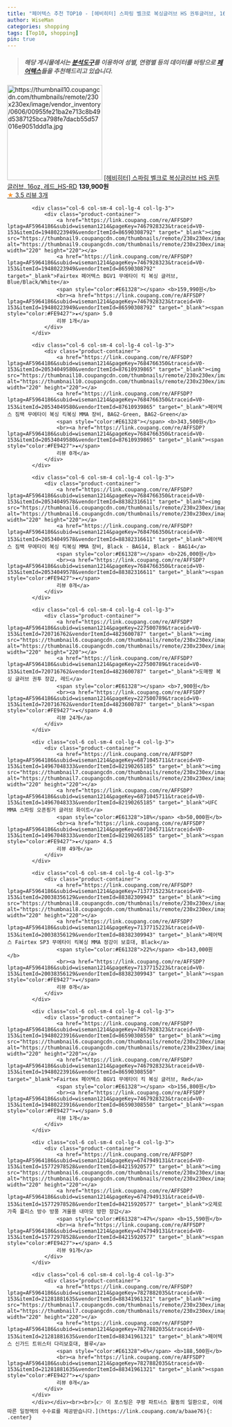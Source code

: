 ```yaml
---
title: "페어텍스 추천 TOP10 - [헤비히터] 스파링 벨크로 복싱글러브 HS 권투글러브, 16oz, 레드_HS-RD"
author: WiseMan
categories: shopping
tags: [Top10, shopping]
pin: true
---
```


> ##### 해당 게시물에서는 [**분석도구**](https://itemscout.io/)를 이용하여 **성별**, **연령별** 등의 데이터를 바탕으로 [**페어텍스**](https://link.coupang.com/a/baae76)들을 추천해드리고 있습니다.
<div class="container"><div class="row">
            <div class="col-6 col-sm-4 col-lg-4 col-lg-3">
                <div class="product-container">
                    <a href="https://link.coupang.com/re/AFFSDP?lptag=AF5964186&subid=wiseman1214&pageKey=7463647444&traceid=V0-153&itemId=19459754357&vendorItemId=86962624252" target="_blank"><img src="https://thumbnail10.coupangcdn.com/thumbnails/remote/230x230ex/image/vendor_inventory/0606/00955fe21ba2e713c8b49d5387125bca798fe7dacb55d57016e9051ddd1a.jpg" alt="https://thumbnail10.coupangcdn.com/thumbnails/remote/230x230ex/image/vendor_inventory/0606/00955fe21ba2e713c8b49d5387125bca798fe7dacb55d57016e9051ddd1a.jpg" width="220" height="220"></a>
                    <a href="https://link.coupang.com/re/AFFSDP?lptag=AF5964186&subid=wiseman1214&pageKey=7463647444&traceid=V0-153&itemId=19459754357&vendorItemId=86962624252" target="_blank">[헤비히터] 스파링 벨크로 복싱글러브 HS 권투글러브, 16oz, 레드_HS-RD</a>
                    <span style="color:#E61328"></span> <b>139,900원</b>
                    <br><a href="https://link.coupang.com/re/AFFSDP?lptag=AF5964186&subid=wiseman1214&pageKey=7463647444&traceid=V0-153&itemId=19459754357&vendorItemId=86962624252" target="_blank"><span style="color:#FE9427">★</span> 3.5
                    리뷰 3개</a>
                </div>
            </div>
            
            <div class="col-6 col-sm-4 col-lg-4 col-lg-3">
                <div class="product-container">
                    <a href="https://link.coupang.com/re/AFFSDP?lptag=AF5964186&subid=wiseman1214&pageKey=7467928323&traceid=V0-153&itemId=19480223949&vendorItemId=86590308792" target="_blank"><img src="https://thumbnail9.coupangcdn.com/thumbnails/remote/230x230ex/image/vendor_inventory/b1e6/fc109813e335478f9a69162208eafda0e86c4f09d1e7ec9ac5f9dd0bcc0a.jpg" alt="https://thumbnail9.coupangcdn.com/thumbnails/remote/230x230ex/image/vendor_inventory/b1e6/fc109813e335478f9a69162208eafda0e86c4f09d1e7ec9ac5f9dd0bcc0a.jpg" width="220" height="220"></a>
                    <a href="https://link.coupang.com/re/AFFSDP?lptag=AF5964186&subid=wiseman1214&pageKey=7467928323&traceid=V0-153&itemId=19480223949&vendorItemId=86590308792" target="_blank">Fairtex 페어텍스 BGV1 무에타이 킥 복싱 글러브, Blue/Black/White</a>
                    <span style="color:#E61328"></span> <b>159,990원</b>
                    <br><a href="https://link.coupang.com/re/AFFSDP?lptag=AF5964186&subid=wiseman1214&pageKey=7467928323&traceid=V0-153&itemId=19480223949&vendorItemId=86590308792" target="_blank"><span style="color:#FE9427">★</span> 5.0
                    리뷰 1개</a>
                </div>
            </div>
            
            <div class="col-6 col-sm-4 col-lg-4 col-lg-3">
                <div class="product-container">
                    <a href="https://link.coupang.com/re/AFFSDP?lptag=AF5964186&subid=wiseman1214&pageKey=7684766350&traceid=V0-153&itemId=20534049580&vendorItemId=87610939865" target="_blank"><img src="https://thumbnail10.coupangcdn.com/thumbnails/remote/230x230ex/image/vendor_inventory/c00a/434501ec46e4863ef4dd4c8f7fcd2e1db5367b3710696301baca88015008.jpg" alt="https://thumbnail10.coupangcdn.com/thumbnails/remote/230x230ex/image/vendor_inventory/c00a/434501ec46e4863ef4dd4c8f7fcd2e1db5367b3710696301baca88015008.jpg" width="220" height="220"></a>
                    <a href="https://link.coupang.com/re/AFFSDP?lptag=AF5964186&subid=wiseman1214&pageKey=7684766350&traceid=V0-153&itemId=20534049580&vendorItemId=87610939865" target="_blank">페어텍스 짐백 무에타이 복싱 킥복싱 MMA 장비, BAG2-Green, BAG2-Green</a>
                    <span style="color:#E61328"></span> <b>343,500원</b>
                    <br><a href="https://link.coupang.com/re/AFFSDP?lptag=AF5964186&subid=wiseman1214&pageKey=7684766350&traceid=V0-153&itemId=20534049580&vendorItemId=87610939865" target="_blank"><span style="color:#FE9427">★</span> 
                    리뷰 0개</a>
                </div>
            </div>
            
            <div class="col-6 col-sm-4 col-lg-4 col-lg-3">
                <div class="product-container">
                    <a href="https://link.coupang.com/re/AFFSDP?lptag=AF5964186&subid=wiseman1214&pageKey=7684766350&traceid=V0-153&itemId=20534049578&vendorItemId=88382316611" target="_blank"><img src="https://thumbnail6.coupangcdn.com/thumbnails/remote/230x230ex/image/vendor_inventory/673e/3908a322907455e00e5068eea34b18f7d5ecf66d0043ba2d390eff6305e0.jpg" alt="https://thumbnail6.coupangcdn.com/thumbnails/remote/230x230ex/image/vendor_inventory/673e/3908a322907455e00e5068eea34b18f7d5ecf66d0043ba2d390eff6305e0.jpg" width="220" height="220"></a>
                    <a href="https://link.coupang.com/re/AFFSDP?lptag=AF5964186&subid=wiseman1214&pageKey=7684766350&traceid=V0-153&itemId=20534049578&vendorItemId=88382316611" target="_blank">페어텍스 짐백 무에타이 복싱 킥복싱 MMA 장비, Black - BAG14, Black - BAG14</a>
                    <span style="color:#E61328"></span> <b>226,000원</b>
                    <br><a href="https://link.coupang.com/re/AFFSDP?lptag=AF5964186&subid=wiseman1214&pageKey=7684766350&traceid=V0-153&itemId=20534049578&vendorItemId=88382316611" target="_blank"><span style="color:#FE9427">★</span> 
                    리뷰 0개</a>
                </div>
            </div>
            
            <div class="col-6 col-sm-4 col-lg-4 col-lg-3">
                <div class="product-container">
                    <a href="https://link.coupang.com/re/AFFSDP?lptag=AF5964186&subid=wiseman1214&pageKey=227500789&traceid=V0-153&itemId=720716762&vendorItemId=4823600787" target="_blank"><img src="https://thumbnail6.coupangcdn.com/thumbnails/remote/230x230ex/image/vendor_inventory/0fc7/a5557a4d7342993d92b5c10205de03caad4100eda062c9bdd7c6baffaa7f.jpg" alt="https://thumbnail6.coupangcdn.com/thumbnails/remote/230x230ex/image/vendor_inventory/0fc7/a5557a4d7342993d92b5c10205de03caad4100eda062c9bdd7c6baffaa7f.jpg" width="220" height="220"></a>
                    <a href="https://link.coupang.com/re/AFFSDP?lptag=AF5964186&subid=wiseman1214&pageKey=227500789&traceid=V0-153&itemId=720716762&vendorItemId=4823600787" target="_blank">도매짱 복싱 글러브 권투 장갑, 레드</a>
                    <span style="color:#E61328"></span> <b>7,900원</b>
                    <br><a href="https://link.coupang.com/re/AFFSDP?lptag=AF5964186&subid=wiseman1214&pageKey=227500789&traceid=V0-153&itemId=720716762&vendorItemId=4823600787" target="_blank"><span style="color:#FE9427">★</span> 4.0
                    리뷰 24개</a>
                </div>
            </div>
            
            <div class="col-6 col-sm-4 col-lg-4 col-lg-3">
                <div class="product-container">
                    <a href="https://link.coupang.com/re/AFFSDP?lptag=AF5964186&subid=wiseman1214&pageKey=6871045711&traceid=V0-153&itemId=14967048333&vendorItemId=82190265185" target="_blank"><img src="https://thumbnail7.coupangcdn.com/thumbnails/remote/230x230ex/image/vendor_inventory/c58e/bc038f2c7d8d1fa246d77ecb0b24348f3201aa44fdb392887a37a2480e24.jpg" alt="https://thumbnail7.coupangcdn.com/thumbnails/remote/230x230ex/image/vendor_inventory/c58e/bc038f2c7d8d1fa246d77ecb0b24348f3201aa44fdb392887a37a2480e24.jpg" width="220" height="220"></a>
                    <a href="https://link.coupang.com/re/AFFSDP?lptag=AF5964186&subid=wiseman1214&pageKey=6871045711&traceid=V0-153&itemId=14967048333&vendorItemId=82190265185" target="_blank">UFC MMA 스파링 오픈핑거 글러브 화이트</a>
                    <span style="color:#E61328">18%</span> <b>50,000원</b>
                    <br><a href="https://link.coupang.com/re/AFFSDP?lptag=AF5964186&subid=wiseman1214&pageKey=6871045711&traceid=V0-153&itemId=14967048333&vendorItemId=82190265185" target="_blank"><span style="color:#FE9427">★</span> 4.5
                    리뷰 49개</a>
                </div>
            </div>
            
            <div class="col-6 col-sm-4 col-lg-4 col-lg-3">
                <div class="product-container">
                    <a href="https://link.coupang.com/re/AFFSDP?lptag=AF5964186&subid=wiseman1214&pageKey=7137715223&traceid=V0-153&itemId=20038356129&vendorItemId=88382309943" target="_blank"><img src="https://thumbnail8.coupangcdn.com/thumbnails/remote/230x230ex/image/vendor_inventory/8fd8/6eb018f3b33ba7e5d7a706ae8b80bfa1cf003bb29cf36d927a32d5cdae9d.jpg" alt="https://thumbnail8.coupangcdn.com/thumbnails/remote/230x230ex/image/vendor_inventory/8fd8/6eb018f3b33ba7e5d7a706ae8b80bfa1cf003bb29cf36d927a32d5cdae9d.jpg" width="220" height="220"></a>
                    <a href="https://link.coupang.com/re/AFFSDP?lptag=AF5964186&subid=wiseman1214&pageKey=7137715223&traceid=V0-153&itemId=20038356129&vendorItemId=88382309943" target="_blank">페어텍스 Fairtex SP3 무에타이 킥복싱 MMA 정강이 보호대, Black</a>
                    <span style="color:#E61328">22%</span> <b>143,000원</b>
                    <br><a href="https://link.coupang.com/re/AFFSDP?lptag=AF5964186&subid=wiseman1214&pageKey=7137715223&traceid=V0-153&itemId=20038356129&vendorItemId=88382309943" target="_blank"><span style="color:#FE9427">★</span> 
                    리뷰 0개</a>
                </div>
            </div>
            
            <div class="col-6 col-sm-4 col-lg-4 col-lg-3">
                <div class="product-container">
                    <a href="https://link.coupang.com/re/AFFSDP?lptag=AF5964186&subid=wiseman1214&pageKey=7467928323&traceid=V0-153&itemId=19480223916&vendorItemId=86590308550" target="_blank"><img src="https://thumbnail6.coupangcdn.com/thumbnails/remote/230x230ex/image/vendor_inventory/5452/65bf8f02c5c1ea201ceb84fd4edc292d341840ff992e67fa0ea84d19d88b.jpg" alt="https://thumbnail6.coupangcdn.com/thumbnails/remote/230x230ex/image/vendor_inventory/5452/65bf8f02c5c1ea201ceb84fd4edc292d341840ff992e67fa0ea84d19d88b.jpg" width="220" height="220"></a>
                    <a href="https://link.coupang.com/re/AFFSDP?lptag=AF5964186&subid=wiseman1214&pageKey=7467928323&traceid=V0-153&itemId=19480223916&vendorItemId=86590308550" target="_blank">Fairtex 페어텍스 BGV1 무에타이 킥 복싱 글러브, Red</a>
                    <span style="color:#E61328"></span> <b>156,800원</b>
                    <br><a href="https://link.coupang.com/re/AFFSDP?lptag=AF5964186&subid=wiseman1214&pageKey=7467928323&traceid=V0-153&itemId=19480223916&vendorItemId=86590308550" target="_blank"><span style="color:#FE9427">★</span> 5.0
                    리뷰 1개</a>
                </div>
            </div>
            
            <div class="col-6 col-sm-4 col-lg-4 col-lg-3">
                <div class="product-container">
                    <a href="https://link.coupang.com/re/AFFSDP?lptag=AF5964186&subid=wiseman1214&pageKey=6747949131&traceid=V0-153&itemId=15772978528&vendorItemId=84215920577" target="_blank"><img src="https://thumbnail6.coupangcdn.com/thumbnails/remote/230x230ex/image/vendor_inventory/9a04/664c216ca4fff6738187fd78b7536bf53af01e2275d889ac429c1d93c5c0.jpg" alt="https://thumbnail6.coupangcdn.com/thumbnails/remote/230x230ex/image/vendor_inventory/9a04/664c216ca4fff6738187fd78b7536bf53af01e2275d889ac429c1d93c5c0.jpg" width="220" height="220"></a>
                    <a href="https://link.coupang.com/re/AFFSDP?lptag=AF5964186&subid=wiseman1214&pageKey=6747949131&traceid=V0-153&itemId=15772978528&vendorItemId=84215920577" target="_blank">오제로 가죽 플리스 방수 방풍 겨울용 내마모 방한 장갑</a>
                    <span style="color:#E61328">47%</span> <b>15,590원</b>
                    <br><a href="https://link.coupang.com/re/AFFSDP?lptag=AF5964186&subid=wiseman1214&pageKey=6747949131&traceid=V0-153&itemId=15772978528&vendorItemId=84215920577" target="_blank"><span style="color:#FE9427">★</span> 4.5
                    리뷰 91개</a>
                </div>
            </div>
            
            <div class="col-6 col-sm-4 col-lg-4 col-lg-3">
                <div class="product-container">
                    <a href="https://link.coupang.com/re/AFFSDP?lptag=AF5964186&subid=wiseman1214&pageKey=7827882035&traceid=V0-153&itemId=21281881635&vendorItemId=88341961321" target="_blank"><img src="https://thumbnail7.coupangcdn.com/thumbnails/remote/230x230ex/image/vendor_inventory/cc30/2933c0b8443a493e6dc569167443057c47fb078527b91e13eb7392c24b12.jpg" alt="https://thumbnail7.coupangcdn.com/thumbnails/remote/230x230ex/image/vendor_inventory/cc30/2933c0b8443a493e6dc569167443057c47fb078527b91e13eb7392c24b12.jpg" width="220" height="220"></a>
                    <a href="https://link.coupang.com/re/AFFSDP?lptag=AF5964186&subid=wiseman1214&pageKey=7827882035&traceid=V0-153&itemId=21281881635&vendorItemId=88341961321" target="_blank">페어텍스 신가드 트위스터 다리보호대, 블루</a>
                    <span style="color:#E61328">6%</span> <b>188,500원</b>
                    <br><a href="https://link.coupang.com/re/AFFSDP?lptag=AF5964186&subid=wiseman1214&pageKey=7827882035&traceid=V0-153&itemId=21281881635&vendorItemId=88341961321" target="_blank"><span style="color:#FE9427">★</span> 
                    리뷰 0개</a>
                </div>
            </div>
            </div></div><br><br>[👉 이 포스팅은 쿠팡 파트너스 활동의 일환으로, 이에 따른 일정액의 수수료를 제공받습니다.](https://link.coupang.com/a/baae76){: .center}